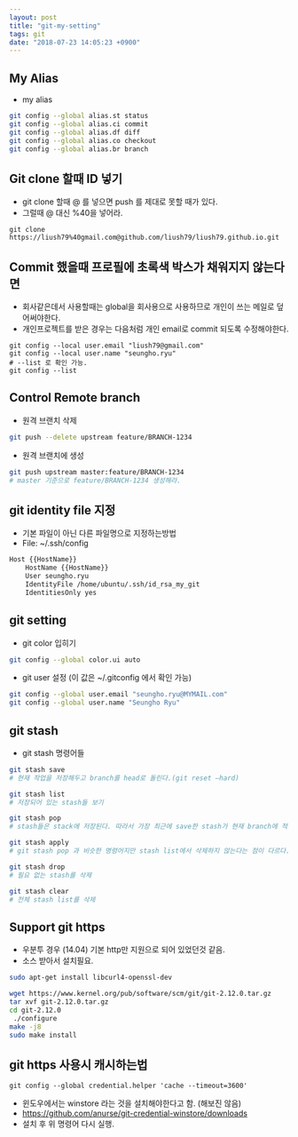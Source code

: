 ```yaml
---
layout: post
title: "git-my-setting"
tags: git
date: "2018-07-23 14:05:23 +0900"
---
```


## My Alias
* my alias
```sh
git config --global alias.st status
git config --global alias.ci commit
git config --global alias.df diff
git config --global alias.co checkout
git config --global alias.br branch
```

## Git clone 할때 ID 넣기
* git clone 할때 @ 를 넣으면 push 를 제대로 못할 때가 있다.
* 그럴때 @ 대신 %40을 넣어라.
```shell script
git clone https://liush79%40gmail.com@github.com/liush79/liush79.github.io.git
````

## Commit 했을때 프로필에 초록색 박스가 채워지지 않는다면
* 회사같은데서 사용할때는 global을 회사용으로 사용하므로 개인이 쓰는 메일로 덮어써야한다.
* 개인프로젝트를 받은 경우는 다음처럼 개인 email로 commit 되도록 수정해야한다.
```shell script
git config --local user.email "liush79@gmail.com"
git config --local user.name "seungho.ryu"
# --list 로 확인 가능.
git config --list
``` 

## Control Remote branch
* 원격 브랜치 삭제
```sh
git push --delete upstream feature/BRANCH-1234
```
* 원격 브랜치에 생성
```sh
git push upstream master:feature/BRANCH-1234
# master 기준으로 feature/BRANCH-1234 생성해라.
```

## git identity file 지정
* 기본 파일이 아닌 다른 파일명으로 지정하는방법
* File: ~/.ssh/config
```sh
Host {{HostName}}
    HostName {{HostName}}
    User seungho.ryu
    IdentityFile /home/ubuntu/.ssh/id_rsa_my_git
    IdentitiesOnly yes
```

## git setting
* git color 입히기
```sh
git config --global color.ui auto
```
* git user 설정 (이 값은 ~/.gitconfig 에서 확인 가능)
```sh
git config --global user.email "seungho.ryu@MYMAIL.com"
git config --global user.name "Seungho Ryu"
```

## git stash
* git stash 명령어들

```sh
git stash save
# 현재 작업을 저장해두고 branch를 head로 돌린다.(git reset –hard)

git stash list
# 저장되어 있는 stash들 보기

git stash pop
# stash들은 stack에 저장된다. 따라서 가장 최근에 save한 stash가 현재 branch에 적용된다.

git stash apply
# git stash pop 과 비슷한 명령어지만 stash list에서 삭제하지 않는다는 점이 다르다.

git stash drop
# 필요 없는 stash를 삭제

git stash clear
# 전체 stash list를 삭제
```

## Support git https
* 우분투 경우 (14.04) 기본 http만 지원으로 되어 있었던것 같음.
* 소스 받아서 설치필요.

```sh
sudo apt-get install libcurl4-openssl-dev

wget https://www.kernel.org/pub/software/scm/git/git-2.12.0.tar.gz
tar xvf git-2.12.0.tar.gz
cd git-2.12.0
 ./configure
make -j8
sudo make install
```

## git https 사용시 캐시하는법
```
git config --global credential.helper 'cache --timeout=3600'
```
* 윈도우에서는 winstore 라는 것을 설치해야한다고 함. (해보진 않음)
* https://github.com/anurse/git-credential-winstore/downloads
* 설치 후 위 명령어 다시 실행.
